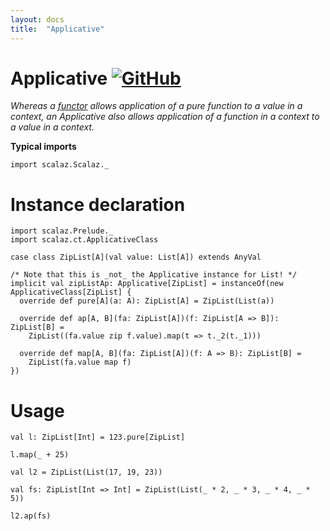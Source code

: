 ```yaml
---
layout: docs
title:  "Applicative"
---
```


# Applicative [![GitHub](../img/github.png)](https://github.com/scalaz/scalaz/blob/series/8.0.x/base/shared/src/main/scala/scalaz/ct/applicative.scala)

*Whereas a [functor](./Functor.html) allows application of a pure function to a value in a context, an Applicative also allows application of a function in a context to a value in a context.*

**Typical imports**

```tut:silent
import scalaz.Scalaz._
```

# Instance declaration

```tut
import scalaz.Prelude._
import scalaz.ct.ApplicativeClass

case class ZipList[A](val value: List[A]) extends AnyVal

/* Note that this is _not_ the Applicative instance for List! */
implicit val zipListAp: Applicative[ZipList] = instanceOf(new ApplicativeClass[ZipList] {
  override def pure[A](a: A): ZipList[A] = ZipList(List(a))

  override def ap[A, B](fa: ZipList[A])(f: ZipList[A => B]): ZipList[B] =
    ZipList((fa.value zip f.value).map(t => t._2(t._1)))

  override def map[A, B](fa: ZipList[A])(f: A => B): ZipList[B] =
    ZipList(fa.value map f)
})
```

# Usage

```tut
val l: ZipList[Int] = 123.pure[ZipList]

l.map(_ + 25)

val l2 = ZipList(List(17, 19, 23))

val fs: ZipList[Int => Int] = ZipList(List(_ * 2, _ * 3, _ * 4, _ * 5))

l2.ap(fs)
```
